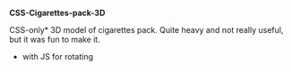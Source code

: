 **CSS-Cigarettes-pack-3D**

CSS-only* 3D model of cigarettes pack. Quite heavy and not really useful, but it was fun to make it.

* with JS for rotating